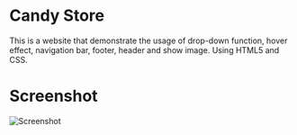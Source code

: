 # Candy Store

This is a website that demonstrate the usage of drop-down function, hover effect, navigation bar, footer, header and show image. Using HTML5 and CSS. 

# Screenshot
![Screenshot](Documentation/ss.png)
